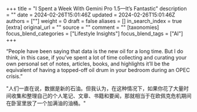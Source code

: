 +++
title = "I Spent a Week With Gemini Pro 1.5—It’s Fantastic"
description = ""
date = 2024-02-26T15:01:46Z
updated = 2024-02-26T15:01:46Z
authors = [""]
weight = 0
draft = false
aliases = []
in_search_index = true
[extra]
original_url = ""
source = ""
comment = ""
[taxonomies]
focus_blend_categories = ["Lifestyle Insights"]
focus_blend_tags = ["AI"]
+++

“People have been saying that data is the new oil for a long time. But I do think, in this case, if you’ve spent a lot of time collecting and curating your own personal set of notes, articles, books, and highlights it’ll be the equivalent of having a topped-off oil drum in your bedroom during an OPEC crisis.”

"人们一直在说，数据是新的石油。但我认为，在这种情况下，如果你花了大量时间收集和整理自己的个人笔记、文章、书籍和要闻，那就相当于在欧佩克危机期间在卧室里放了一个加满油的油桶。"